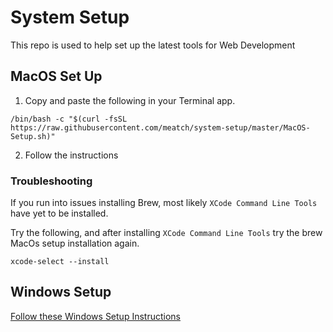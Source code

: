 # System Setup
This repo is used to help set up the latest tools for Web Development

## MacOS Set Up

1. Copy and paste the following in your Terminal app.
```
/bin/bash -c "$(curl -fsSL https://raw.githubusercontent.com/meatch/system-setup/master/MacOS-Setup.sh)"
```

2. Follow the instructions



### Troubleshooting

If you run into issues installing Brew, most likely `XCode Command Line Tools` have yet to be installed.

Try the following, and after installing `XCode Command Line Tools` try the brew MacOs setup installation again.

```
xcode-select --install
```


## Windows Setup

[Follow these Windows Setup Instructions](Windows-Setup.md)
